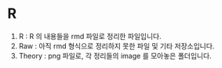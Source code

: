 # R 
1. R : R 의 내용들을 rmd 파일로 정리한 파일입니다.
2. Raw : 아직 rmd 형식으로 정리하지 못한 파일 및 기타 저장소입니다.
3. Theory : png 파일로, 각 정리들의 image 를 모아놓은 폴더입니다.